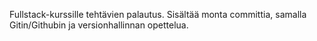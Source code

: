 Fullstack-kurssille tehtävien palautus. Sisältää monta committia, samalla Gitin/Githubin ja versionhallinnan opettelua.
